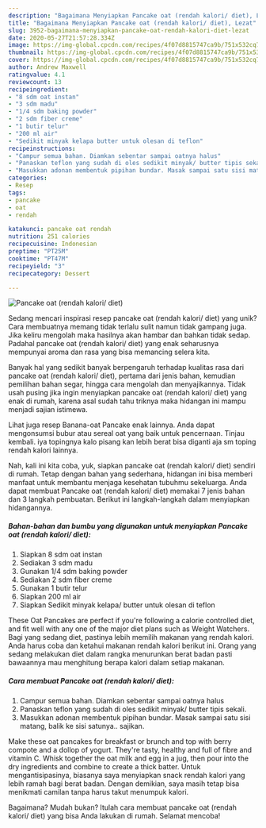 ```yaml
---
description: "Bagaimana Menyiapkan Pancake oat (rendah kalori/ diet), Lezat"
title: "Bagaimana Menyiapkan Pancake oat (rendah kalori/ diet), Lezat"
slug: 3952-bagaimana-menyiapkan-pancake-oat-rendah-kalori-diet-lezat
date: 2020-05-27T21:57:28.334Z
image: https://img-global.cpcdn.com/recipes/4f07d8815747ca9b/751x532cq70/pancake-oat-rendah-kalori-diet-foto-resep-utama.jpg
thumbnail: https://img-global.cpcdn.com/recipes/4f07d8815747ca9b/751x532cq70/pancake-oat-rendah-kalori-diet-foto-resep-utama.jpg
cover: https://img-global.cpcdn.com/recipes/4f07d8815747ca9b/751x532cq70/pancake-oat-rendah-kalori-diet-foto-resep-utama.jpg
author: Andrew Maxwell
ratingvalue: 4.1
reviewcount: 13
recipeingredient:
- "8 sdm oat instan"
- "3 sdm madu"
- "1/4 sdm baking powder"
- "2 sdm fiber creme"
- "1 butir telur"
- "200 ml air"
- "Sedikit minyak kelapa butter untuk olesan di teflon"
recipeinstructions:
- "Campur semua bahan. Diamkan sebentar sampai oatnya halus"
- "Panaskan teflon yang sudah di oles sedikit minyak/ butter tipis sekali."
- "Masukkan adonan membentuk pipihan bundar. Masak sampai satu sisi matang, balik ke sisi satunya.. sajikan."
categories:
- Resep
tags:
- pancake
- oat
- rendah

katakunci: pancake oat rendah 
nutrition: 251 calories
recipecuisine: Indonesian
preptime: "PT25M"
cooktime: "PT47M"
recipeyield: "3"
recipecategory: Dessert

---
```



![Pancake oat (rendah kalori/ diet)](https://img-global.cpcdn.com/recipes/4f07d8815747ca9b/751x532cq70/pancake-oat-rendah-kalori-diet-foto-resep-utama.jpg)

Sedang mencari inspirasi resep pancake oat (rendah kalori/ diet) yang unik? Cara membuatnya memang tidak terlalu sulit namun tidak gampang juga. Jika keliru mengolah maka hasilnya akan hambar dan bahkan tidak sedap. Padahal pancake oat (rendah kalori/ diet) yang enak seharusnya mempunyai aroma dan rasa yang bisa memancing selera kita.

Banyak hal yang sedikit banyak berpengaruh terhadap kualitas rasa dari pancake oat (rendah kalori/ diet), pertama dari jenis bahan, kemudian pemilihan bahan segar, hingga cara mengolah dan menyajikannya. Tidak usah pusing jika ingin menyiapkan pancake oat (rendah kalori/ diet) yang enak di rumah, karena asal sudah tahu triknya maka hidangan ini mampu menjadi sajian istimewa.

Lihat juga resep Banana-oat Pancake enak lainnya. Anda dapat mengonsumsi bubur atau sereal oat yang baik untuk pencernaan. Tinjau kembali. iya topingnya kalo pisang kan lebih berat bisa diganti aja sm toping rendah kalori lainnya.


Nah, kali ini kita coba, yuk, siapkan pancake oat (rendah kalori/ diet) sendiri di rumah. Tetap dengan bahan yang sederhana, hidangan ini bisa memberi manfaat untuk membantu menjaga kesehatan tubuhmu sekeluarga. Anda dapat membuat Pancake oat (rendah kalori/ diet) memakai 7 jenis bahan dan 3 langkah pembuatan. Berikut ini langkah-langkah dalam menyiapkan hidangannya.

<!--inarticleads1-->

##### Bahan-bahan dan bumbu yang digunakan untuk menyiapkan Pancake oat (rendah kalori/ diet):

1. Siapkan 8 sdm oat instan
1. Sediakan 3 sdm madu
1. Gunakan 1/4 sdm baking powder
1. Sediakan 2 sdm fiber creme
1. Gunakan 1 butir telur
1. Siapkan 200 ml air
1. Siapkan Sedikit minyak kelapa/ butter untuk olesan di teflon


These Oat Pancakes are perfect if you&#39;re following a calorie controlled diet, and fit well with any one of the major diet plans such as Weight Watchers. Bagi yang sedang diet, pastinya lebih memilih makanan yang rendah kalori. Anda harus coba dan ketahui makanan rendah kalori berikut ini. Orang yang sedang melakukan diet dalam rangka menurunkan berat badan pasti bawaannya mau menghitung berapa kalori dalam setiap makanan. 

<!--inarticleads2-->

##### Cara membuat Pancake oat (rendah kalori/ diet):

1. Campur semua bahan. Diamkan sebentar sampai oatnya halus
1. Panaskan teflon yang sudah di oles sedikit minyak/ butter tipis sekali.
1. Masukkan adonan membentuk pipihan bundar. Masak sampai satu sisi matang, balik ke sisi satunya.. sajikan.


Make these oat pancakes for breakfast or brunch and top with berry compote and a dollop of yogurt. They&#39;re tasty, healthy and full of fibre and vitamin C. Whisk together the oat milk and egg in a jug, then pour into the dry ingredients and combine to create a thick batter. Untuk mengantisipasinya, biasanya saya menyiapkan snack rendah kalori yang lebih ramah bagi berat badan. Dengan demikian, saya masih tetap bisa menikmati camilan tanpa harus takut menumpuk kalori. 

Bagaimana? Mudah bukan? Itulah cara membuat pancake oat (rendah kalori/ diet) yang bisa Anda lakukan di rumah. Selamat mencoba!
